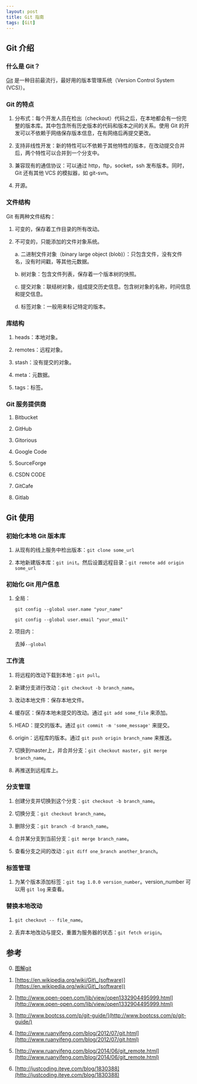 ```yaml
---
layout: post
title: Git 指南
tags: [Git]
---
```


## Git 介绍

### 什么是 Git？

[Git](http://www.git-scm.com/) 是一种目前最流行，最好用的版本管理系统（Version Control System (VCS)）。

### Git 的特点

1. 分布式：每个开发人员在检出（checkout）代码之后，在本地都会有一份完整的版本库。其中包含所有历史版本的代码和版本之间的关系。使用 Git 的开发可以不依赖于网络保存版本信息，在有网络后再提交更改。

2. 支持非线性开发：新的特性可以不依赖于其他特性的版本，在改动提交合并后，两个特性可以合并到一个分支中。

3. 兼容现有的通信协议：可以通过 http，ftp，socket，ssh 发布版本。同时，Git 还有其他 VCS 的模拟器，如 git-svn。

4. 开源。

### 文件结构

Git 有两种文件结构：

1. 可变的，保存着工作目录的所有改动。

2. 不可变的，只能添加的文件对象系统。

    a. 二进制文件对象（binary large object (blob)）：只包含文件，没有文件名，没有时间戳，等其他元数据。

    b. 树对象：包含文件列表，保存着一个版本树的快照。

    c. 提交对象：联结树对象，组成提交历史信息。包含树对象的名称，时间信息和提交信息。

    d. 标签对象：一般用来标记特定的版本。

### 库结构

1. heads：本地对象。

2. remotes：远程对象。

3. stash：没有提交的对象。

4. meta：元数据。

5. tags：标签。

### Git 服务提供商

1. Bitbucket

2. GitHub

3. Gitorious

4. Google Code

5. SourceForge

6. CSDN CODE

7. GitCafe

8. Gitlab

## Git 使用

### 初始化本地 Git 版本库

1. 从现有的线上服务中检出版本：`git clone some_url`

2. 本地新建版本库：`git init`。然后设置远程目录：`git remote add origin some_url`

### 初始化 Git 用户信息

1. 全局：

    `git config --global user.name "your_name"`

    `git config --global user.email "your_email"`

2. 项目内：

    去掉`--global`

### 工作流

1. 将远程的改动下载到本地：`git pull`。

2. 新建分支进行改动：`git checkout -b branch_name`。

3. 改动本地文件：保存本地文件。

4. 缓存区：保存本地未提交的改动。通过 `git add some_file` 来添加。

5. HEAD：提交的版本。通过 `git commit -m 'some_message'` 来提交。

6. origin：远程库的版本。通过 `git push origin branch_name` 来推送。

7. 切换到master上，并合并分支：`git checkout master`，`git merge branch_name`。

8. 再推送到远程库上。

### 分支管理

1. 创建分支并切换到这个分支：`git checkout -b branch_name`。

2. 切换分支：`git checkout branch_name`。

3. 删除分支：`git branch -d branch_name`。

4. 合并某分支到当前分支：`git merge branch_name`。

5. 查看分支之间的改动：`git diff one_branch another_branch`。

### 标签管理

1. 为某个版本添加标签：`git tag 1.0.0 version_number`。version_number 可以用 `git log` 来查看。

### 替换本地改动

1. `git checkout -- file_name`。

2. 丢弃本地改动与提交，重置为服务器的状态：`git fetch origin`。

## 参考

0. [图解git](http://marklodato.github.io/visual-git-guide/index-zh-cn.html)

1. [https://en.wikipedia.org/wiki/Git\_(software)](https://en.wikipedia.org/wiki/Git\_(software))

2. [http://www.open-open.com/lib/view/open1332904495999.html](http://www.open-open.com/lib/view/open1332904495999.html)

3. [http://www.bootcss.com/p/git-guide/](http://www.bootcss.com/p/git-guide/)

4. [http://www.ruanyifeng.com/blog/2012/07/git.html](http://www.ruanyifeng.com/blog/2012/07/git.html)

5. [http://www.ruanyifeng.com/blog/2014/06/git_remote.html](http://www.ruanyifeng.com/blog/2014/06/git_remote.html)

6. [http://justcoding.iteye.com/blog/1830388](http://justcoding.iteye.com/blog/1830388)
